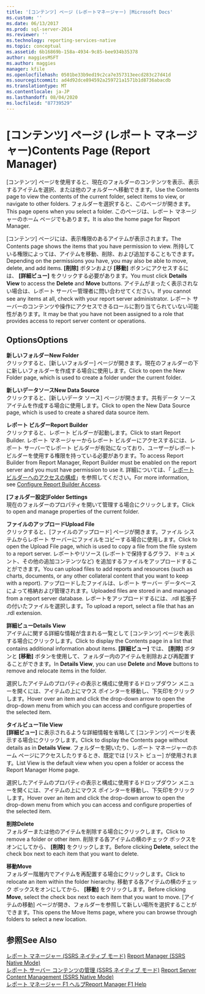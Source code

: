```yaml
---
title: '[コンテンツ] ページ (レポートマネージャー) |Microsoft Docs'
ms.custom: ''
ms.date: 06/13/2017
ms.prod: sql-server-2014
ms.reviewer: ''
ms.technology: reporting-services-native
ms.topic: conceptual
ms.assetid: 6b16869b-158a-4934-9c85-bee934b35378
author: maggiesMSFT
ms.author: maggies
manager: kfile
ms.openlocfilehash: 0501be33b9ed19c2ca7e357313eecd283c27d41d
ms.sourcegitcommit: ad4d92dce894592a259721a1571b1d8736abacdb
ms.translationtype: MT
ms.contentlocale: ja-JP
ms.lasthandoff: 08/04/2020
ms.locfileid: "87739529"
---
```

# <a name="contents-page-report-manager"></a><span data-ttu-id="35ed0-102">[コンテンツ] ページ (レポート マネージャー)</span><span class="sxs-lookup"><span data-stu-id="35ed0-102">Contents Page (Report Manager)</span></span>
  <span data-ttu-id="35ed0-103">[コンテンツ] ページを使用すると、現在のフォルダーのコンテンツを表示、表示するアイテムを選択、または他のフォルダーへ移動できます。</span><span class="sxs-lookup"><span data-stu-id="35ed0-103">Use the Contents page to view the contents of the current folder, select items to view, or navigate to other folders.</span></span> <span data-ttu-id="35ed0-104">フォルダーを選択すると、このページが開きます。</span><span class="sxs-lookup"><span data-stu-id="35ed0-104">This page opens when you select a folder.</span></span> <span data-ttu-id="35ed0-105">このページは、レポート マネージャーのホーム ページでもあります。</span><span class="sxs-lookup"><span data-stu-id="35ed0-105">It is also the home page for Report Manager.</span></span>  
  
 <span data-ttu-id="35ed0-106">[コンテンツ] ページには、表示権限のあるアイテムが表示されます。</span><span class="sxs-lookup"><span data-stu-id="35ed0-106">The Contents page shows the items that you have permission to view.</span></span> <span data-ttu-id="35ed0-107">所持している権限によっては、アイテムを移動、削除、および追加することもできます。</span><span class="sxs-lookup"><span data-stu-id="35ed0-107">Depending on the permissions you have, you may also be able to move, delete, and add items.</span></span> <span data-ttu-id="35ed0-108">**[削除]** ボタンおよび **[移動]** ボタンにアクセスするには、 **[詳細ビュー]** をクリックする必要があります。</span><span class="sxs-lookup"><span data-stu-id="35ed0-108">You must click **Details View** to access the **Delete** and **Move** buttons.</span></span> <span data-ttu-id="35ed0-109">アイテムがまったく表示されない場合は、レポート サーバー管理者に問い合わせてください。</span><span class="sxs-lookup"><span data-stu-id="35ed0-109">If you cannot see any items at all, check with your report server administrator.</span></span> <span data-ttu-id="35ed0-110">レポート サーバーのコンテンツや操作にアクセスできるロールに割り当てられていない可能性があります。</span><span class="sxs-lookup"><span data-stu-id="35ed0-110">It may be that you have not been assigned to a role that provides access to report server content or operations.</span></span>  
  
## <a name="options"></a><span data-ttu-id="35ed0-111">Options</span><span class="sxs-lookup"><span data-stu-id="35ed0-111">Options</span></span>  
 <span data-ttu-id="35ed0-112">**新しいフォルダー**</span><span class="sxs-lookup"><span data-stu-id="35ed0-112">**New Folder**</span></span>  
 <span data-ttu-id="35ed0-113">クリックすると、[新しいフォルダー] ページが開きます。現在のフォルダーの下に新しいフォルダーを作成する場合に使用します。</span><span class="sxs-lookup"><span data-stu-id="35ed0-113">Click to open the New Folder page, which is used to create a folder under the current folder.</span></span>  
  
 <span data-ttu-id="35ed0-114">**新しいデータソース**</span><span class="sxs-lookup"><span data-stu-id="35ed0-114">**New Data Source**</span></span>  
 <span data-ttu-id="35ed0-115">クリックすると、[新しいデータ ソース] ページが開きます。共有データ ソース アイテムを作成する場合に使用します。</span><span class="sxs-lookup"><span data-stu-id="35ed0-115">Click to open the New Data Source page, which is used to create a shared data source item.</span></span>  
  
 <span data-ttu-id="35ed0-116">**レポート ビルダー**</span><span class="sxs-lookup"><span data-stu-id="35ed0-116">**Report Builder**</span></span>  
 <span data-ttu-id="35ed0-117">クリックすると、レポート ビルダーが起動します。</span><span class="sxs-lookup"><span data-stu-id="35ed0-117">Click to start Report Builder.</span></span> <span data-ttu-id="35ed0-118">レポート マネージャーからレポート ビルダーにアクセスするには、レポート サーバーでレポート ビルダーが有効になっており、ユーザーがレポート ビルダーを使用する権限を持っている必要があります。</span><span class="sxs-lookup"><span data-stu-id="35ed0-118">To access Report Builder from Report Manager, Report Builder must be enabled on the report server and you must have permission to use it.</span></span> <span data-ttu-id="35ed0-119">詳細については、「 [レポート ビルダーへのアクセスの構成](report-server/configure-report-builder-access.md)」を参照してください。</span><span class="sxs-lookup"><span data-stu-id="35ed0-119">For more information, see [Configure Report Builder Access](report-server/configure-report-builder-access.md).</span></span>  
  
 <span data-ttu-id="35ed0-120">**[フォルダー設定]**</span><span class="sxs-lookup"><span data-stu-id="35ed0-120">**Folder Settings**</span></span>  
 <span data-ttu-id="35ed0-121">現在のフォルダーのプロパティを開いて管理する場合にクリックします。</span><span class="sxs-lookup"><span data-stu-id="35ed0-121">Click to open and manage properties of the current folder.</span></span>  
  
 <span data-ttu-id="35ed0-122">**ファイルのアップロード**</span><span class="sxs-lookup"><span data-stu-id="35ed0-122">**Upload File**</span></span>  
 <span data-ttu-id="35ed0-123">クリックすると、[ファイルのアップロード] ページが開きます。ファイル システムからレポート サーバーにファイルをコピーする場合に使用します。</span><span class="sxs-lookup"><span data-stu-id="35ed0-123">Click to open the Upload File page, which is used to copy a file from the file system to a report server.</span></span> <span data-ttu-id="35ed0-124">レポートやリソース (レポートで保持するグラフ、ドキュメント、その他の追加コンテンツなど) を追加するファイルをアップロードすることができます。</span><span class="sxs-lookup"><span data-stu-id="35ed0-124">You can upload files to add reports and resources (such as charts, documents, or any other collateral content that you want to keep with a report).</span></span> <span data-ttu-id="35ed0-125">アップロードしたファイルは、レポート サーバー データベースによって格納および管理されます。</span><span class="sxs-lookup"><span data-stu-id="35ed0-125">Uploaded files are stored in and managed from a report server database.</span></span> <span data-ttu-id="35ed0-126">レポートをアップロードするには、.rdl 拡張子の付いたファイルを選択します。</span><span class="sxs-lookup"><span data-stu-id="35ed0-126">To upload a report, select a file that has an .rdl extension.</span></span>  
  
 <span data-ttu-id="35ed0-127">**詳細ビュー**</span><span class="sxs-lookup"><span data-stu-id="35ed0-127">**Details View**</span></span>  
 <span data-ttu-id="35ed0-128">アイテムに関する詳細な情報が含まれる一覧として [コンテンツ] ページを表示する場合にクリックします。</span><span class="sxs-lookup"><span data-stu-id="35ed0-128">Click to display the Contents page in a list that contains additional information about items.</span></span> <span data-ttu-id="35ed0-129">**[詳細ビュー]** では、 **[削除]** ボタンと **[移動]** ボタンを使用して、フォルダー内のアイテムを削除および再配置することができます。</span><span class="sxs-lookup"><span data-stu-id="35ed0-129">In **Details View**, you can use **Delete** and **Move** buttons to remove and relocate items in the folder.</span></span>  
  
 <span data-ttu-id="35ed0-130">選択したアイテムのプロパティの表示と構成に使用するドロップダウン メニューを開くには、アイテムの上にマウス ポインターを移動し、下矢印をクリックします。</span><span class="sxs-lookup"><span data-stu-id="35ed0-130">Hover over an item and click the drop-down arrow to open the drop-down menu from which you can access and configure properties of the selected item.</span></span>  
  
 <span data-ttu-id="35ed0-131">**タイルビュー**</span><span class="sxs-lookup"><span data-stu-id="35ed0-131">**Tile View**</span></span>  
 <span data-ttu-id="35ed0-132">**[詳細ビュー]** に表示されるような詳細情報を省略して [コンテンツ] ページを表示する場合にクリックします。</span><span class="sxs-lookup"><span data-stu-id="35ed0-132">Click to display the Contents page without details as in **Details View**.</span></span> <span data-ttu-id="35ed0-133">フォルダーを開いたり、レポート マネージャーのホーム ページにアクセスしたりするとき、既定では [リスト ビュー] が使用されます。</span><span class="sxs-lookup"><span data-stu-id="35ed0-133">List View is the default view when you open a folder or access the Report Manager Home page.</span></span>  
  
 <span data-ttu-id="35ed0-134">選択したアイテムのプロパティの表示と構成に使用するドロップダウン メニューを開くには、アイテムの上にマウス ポインターを移動し、下矢印をクリックします。</span><span class="sxs-lookup"><span data-stu-id="35ed0-134">Hover over an item and click the drop-down arrow to open the drop-down menu from which you can access and configure properties of the selected item.</span></span>  
  
 <span data-ttu-id="35ed0-135">**削除**</span><span class="sxs-lookup"><span data-stu-id="35ed0-135">**Delete**</span></span>  
 <span data-ttu-id="35ed0-136">フォルダーまたは他のアイテムを削除する場合にクリックします。</span><span class="sxs-lookup"><span data-stu-id="35ed0-136">Click to remove a folder or other item.</span></span> <span data-ttu-id="35ed0-137">削除する各アイテムの横のチェック ボックスをオンにしてから、 **[削除]** をクリックします。</span><span class="sxs-lookup"><span data-stu-id="35ed0-137">Before clicking **Delete**, select the check box next to each item that you want to delete.</span></span>  
  
 <span data-ttu-id="35ed0-138">**移動**</span><span class="sxs-lookup"><span data-stu-id="35ed0-138">**Move**</span></span>  
 <span data-ttu-id="35ed0-139">フォルダー階層内でアイテムを再配置する場合にクリックします。</span><span class="sxs-lookup"><span data-stu-id="35ed0-139">Click to relocate an item within the folder hierarchy.</span></span> <span data-ttu-id="35ed0-140">移動する各アイテムの横のチェック ボックスをオンにしてから、 **[移動]** をクリックします。</span><span class="sxs-lookup"><span data-stu-id="35ed0-140">Before clicking **Move**, select the check box next to each item that you want to move.</span></span> <span data-ttu-id="35ed0-141">[アイテムの移動] ページが開き、フォルダーを参照して新しい場所を選択することができます。</span><span class="sxs-lookup"><span data-stu-id="35ed0-141">This opens the Move Items page, where you can browse through folders to select a new location.</span></span>  
  
## <a name="see-also"></a><span data-ttu-id="35ed0-142">参照</span><span class="sxs-lookup"><span data-stu-id="35ed0-142">See Also</span></span>  
 <span data-ttu-id="35ed0-143">[レポート マネージャー &#40;SSRS ネイティブ モード&#41;](../../2014/reporting-services/report-manager-ssrs-native-mode.md) </span><span class="sxs-lookup"><span data-stu-id="35ed0-143">[Report Manager  &#40;SSRS Native Mode&#41;](../../2014/reporting-services/report-manager-ssrs-native-mode.md) </span></span>  
 <span data-ttu-id="35ed0-144">[レポート サーバー コンテンツの管理 &#40;SSRS ネイティブ モード&#41;](report-server/report-server-content-management-ssrs-native-mode.md) </span><span class="sxs-lookup"><span data-stu-id="35ed0-144">[Report Server Content Management &#40;SSRS Native Mode&#41;](report-server/report-server-content-management-ssrs-native-mode.md) </span></span>  
 [<span data-ttu-id="35ed0-145">レポート マネージャー F1 ヘルプ</span><span class="sxs-lookup"><span data-stu-id="35ed0-145">Report Manager F1 Help</span></span>](../../2014/reporting-services/report-manager-f1-help.md)  
  
  
